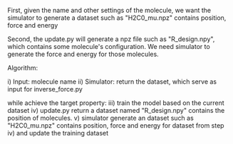 First, given the name and other settings of the molecule, we want the simulator to generate a dataset such as "H2C0_mu.npz" contains position, force and energy

Second, the update.py will generate a npz file such as "R_design.npy", which contains some molecule's configuration. We need simulator to generate the force and energy for those molecules.


Algorithm:

i) Input: molecule name
ii) Simulator: return the dataset, which serve as input for inverse_force.py

while achieve the target property:
  iii) train the model based on the current dataset
  iv) update.py return a dataset named "R_design.npy" contains the position of molecules.
  v) simulator generate an dataset such as "H2C0_mu.npz" contains position, force and energy for dataset from step iv) and update the training dataset

